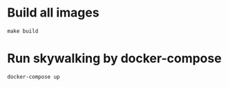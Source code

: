 # Build all images

```shell
make build
```

# Run skywalking by docker-compose

```shell
docker-compose up
```